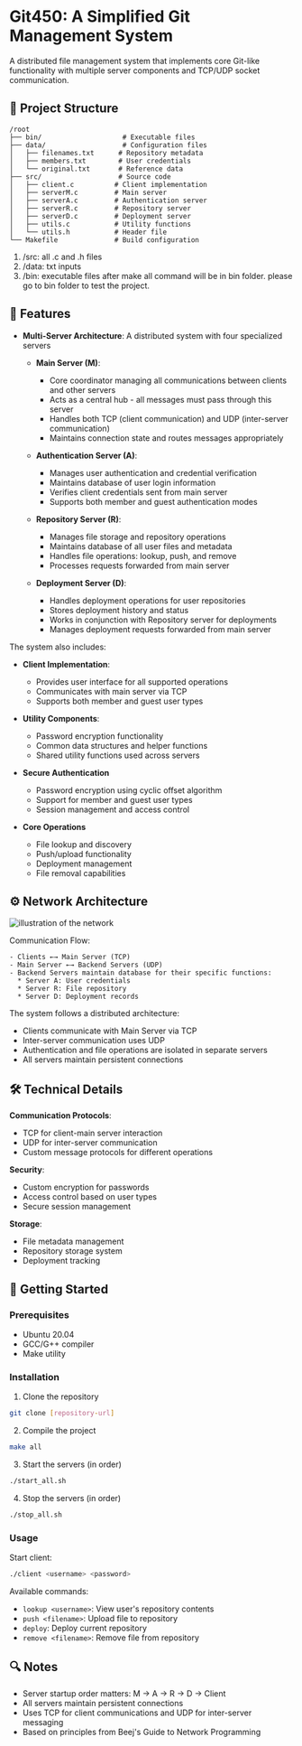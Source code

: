 # Git450: A Simplified Git Management System

A distributed file management system that implements core Git-like functionality with multiple server components and TCP/UDP socket communication.

## 📁 Project Structure

```
/root
├── bin/                    # Executable files
├── data/                   # Configuration files
│   ├── filenames.txt      # Repository metadata
│   ├── members.txt        # User credentials
│   └── original.txt       # Reference data
├── src/                   # Source code
│   ├── client.c          # Client implementation
│   ├── serverM.c         # Main server
│   ├── serverA.c         # Authentication server
│   ├── serverR.c         # Repository server
│   ├── serverD.c         # Deployment server
│   ├── utils.c           # Utility functions
│   └── utils.h           # Header file
└── Makefile              # Build configuration
```

1. /src: all .c and .h files
2. /data: txt inputs
3. /bin: executable files after make all command will be in bin folder. please go to bin folder to test the project.


## 🌟 Features

- **Multi-Server Architecture**: A distributed system with four specialized servers
  - **Main Server (M)**: 
    - Core coordinator managing all communications between clients and other servers
    - Acts as a central hub - all messages must pass through this server
    - Handles both TCP (client communication) and UDP (inter-server communication)
    - Maintains connection state and routes messages appropriately

  - **Authentication Server (A)**:
    - Manages user authentication and credential verification
    - Maintains database of user login information
    - Verifies client credentials sent from main server
    - Supports both member and guest authentication modes

  - **Repository Server (R)**:
    - Manages file storage and repository operations
    - Maintains database of all user files and metadata
    - Handles file operations: lookup, push, and remove
    - Processes requests forwarded from main server
    
  - **Deployment Server (D)**:
    - Handles deployment operations for user repositories
    - Stores deployment history and status
    - Works in conjunction with Repository server for deployments
    - Manages deployment requests forwarded from main server

The system also includes:
- **Client Implementation**:
  - Provides user interface for all supported operations
  - Communicates with main server via TCP
  - Supports both member and guest user types
  
- **Utility Components**:
  - Password encryption functionality
  - Common data structures and helper functions
  - Shared utility functions used across servers

- **Secure Authentication**
  - Password encryption using cyclic offset algorithm
  - Support for member and guest user types
  - Session management and access control

- **Core Operations**
  - File lookup and discovery
  - Push/upload functionality
  - Deployment management 
  - File removal capabilities

## ⚙️ Network Architecture

![illustration of the network](https://github.com/user-attachments/assets/0b945f9c-e1e0-420f-8825-b0bb5d17a49f)


Communication Flow:


```
- Clients ←→ Main Server (TCP)
- Main Server ←→ Backend Servers (UDP)
- Backend Servers maintain database for their specific functions:
  * Server A: User credentials
  * Server R: File repository
  * Server D: Deployment records
```

The system follows a distributed architecture:
- Clients communicate with Main Server via TCP
- Inter-server communication uses UDP
- Authentication and file operations are isolated in separate servers
- All servers maintain persistent connections

## 🛠️ Technical Details

**Communication Protocols**:
- TCP for client-main server interaction
- UDP for inter-server communication
- Custom message protocols for different operations

**Security**:
- Custom encryption for passwords
- Access control based on user types
- Secure session management

**Storage**:
- File metadata management
- Repository storage system
- Deployment tracking

## 🚀 Getting Started

### Prerequisites
- Ubuntu 20.04
- GCC/G++ compiler
- Make utility

### Installation
1. Clone the repository
```bash
git clone [repository-url]
```

2. Compile the project
```bash
make all
```

3. Start the servers (in order)
```bash
./start_all.sh
```

4. Stop the servers (in order)
```bash
./stop_all.sh
```

### Usage
Start client:
```bash
./client <username> <password>
```

Available commands:
- `lookup <username>`: View user's repository contents
- `push <filename>`: Upload file to repository 
- `deploy`: Deploy current repository
- `remove <filename>`: Remove file from repository


## 🔍 Notes
- Server startup order matters: M -> A -> R -> D -> Client
- All servers maintain persistent connections
- Uses TCP for client communications and UDP for inter-server messaging
- Based on principles from Beej's Guide to Network Programming

